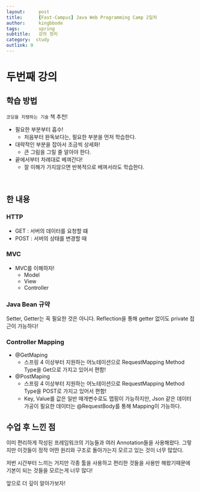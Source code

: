 ```yaml
---
layout:     post
title:      [Fast-Campus] Java Web Programming Camp 2일차
author:     kingbbode
tags:       spring
subtitle:   강의 정리
category:  study
outlink: 0
---
```


두번째 강의
===========

학습 방법
---------

`코딩을 지탱하는 기술` 책 추천!

-	필요한 부분부터 흡수!
	-	처음부터 완독보다는, 필요한 부분을 먼저 학습한다.
-	대략적인 부분을 잡아서 조금씩 상세화!
	-	큰 그림을 그릴 줄 알아야 한다.
-	끝에서부터 차례대로 베껴간다!
	-	잘 이해가 가지않으면 반복적으로 베껴서라도 학습한다.

<br>

한 내용
-------

### HTTP

-	GET : 서버의 데이터를 요청할 떄
-	POST : 서버의 상태를 변경할 때

### MVC

-	MVC를 이해하자!
	- Model
	- View
	- Controller

### Java Bean 규약

Setter, Getter는 꼭 필요한 것은 아니다.
Reflection을 통해 getter 없이도 private 접근이 가능하다!

### Controller Mapping

- @GetMaping
	- 스프링 4 이상부터 지원하는 어노테이션으로 RequestMapping Method Type을 Get으로 가지고 있어서 편함!
- @PostMaping
	- 스프링 4 이상부터 지원하는 어노테이션으로 RequestMapping Method Type을 POST로 가지고 있어서 편함!
	- Key, Value를 값은 일반 매개변수로도 맵핑이 가능하지만, Json 같은 데이터 가공이 필요한 데이터는 @RequestBody를 통해 Mapping이 가능하다.

수업 후 느낀 점
---------------

이미 편리하게 작성된 프레임워크의 기능들과 여러 Annotation들을 사용해왔다. 그렇지만 이것들이 정작 어떤 원리와 구조로 돌아가는지 모르고 있는 것이 너무 많았다.

저번 시간부터 느끼는 거지만 각종 툴을 사용하고 편리한 것들을 사용만 해왔기때문에 기본이 되는 것들을 모르는게 너무 많다!

앞으로 더 깊이 알아가보자!